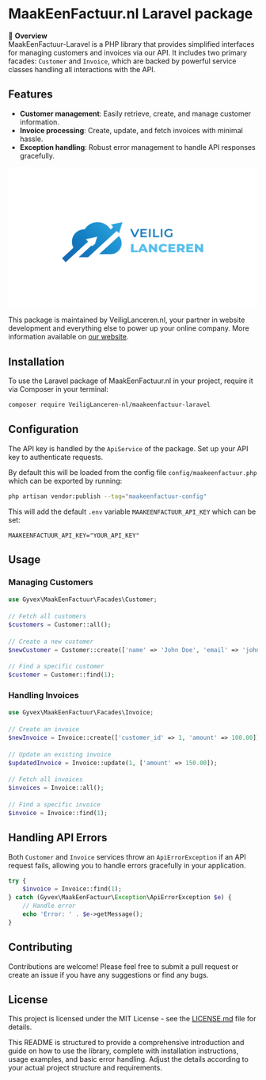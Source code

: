 # MaakEenFactuur.nl Laravel package

📜 **Overview**  
MaakEenFactuur-Laravel is a PHP library that provides simplified interfaces for managing customers and invoices via our API. It includes two primary facades: `Customer` and `Invoice`, which are backed by powerful service classes handling all interactions with the API.

## Features

- **Customer management**: Easily retrieve, create, and manage customer information.
- **Invoice processing**: Create, update, and fetch invoices with minimal hassle.
- **Exception handling**: Robust error management to handle API responses gracefully.

![Veilig Lanceren](/veilig-lanceren-logo.png)

This package is maintained by VeiligLanceren.nl, your partner in website development and everything else to power up your online company. More information available on [our website](https://veiliglanceren.nl).

## Installation

To use the Laravel package of MaakEenFactuur.nl in your project, require it via Composer in your terminal:

```bash
composer require VeiligLanceren-nl/maakeenfactuur-laravel
```

## Configuration

The API key is handled by the `ApiService` of the package. Set up your API key to authenticate requests.

By default this will be loaded from the config file `config/maakeenfactuur.php` which can be exported by running:

```bash
php artisan vendor:publish --tag="maakeenfactuur-config"
```

This will add the default `.env` variable `MAAKEENFACTUUR_API_KEY` which can be set:

```
MAAKEENFACTUUR_API_KEY="YOUR_API_KEY"
```

## Usage

### Managing Customers

```php
use Gyvex\MaakEenFactuur\Facades\Customer;

// Fetch all customers
$customers = Customer::all();

// Create a new customer
$newCustomer = Customer::create(['name' => 'John Doe', 'email' => 'john@example.com']);

// Find a specific customer
$customer = Customer::find(1);
```

### Handling Invoices

```php
use Gyvex\MaakEenFactuur\Facades\Invoice;

// Create an invoice
$newInvoice = Invoice::create(['customer_id' => 1, 'amount' => 100.00]);

// Update an existing invoice
$updatedInvoice = Invoice::update(1, ['amount' => 150.00]);

// Fetch all invoices
$invoices = Invoice::all();

// Find a specific invoice
$invoice = Invoice::find(1);
```

## Handling API Errors

Both `Customer` and `Invoice` services throw an `ApiErrorException` if an API request fails, allowing you to handle errors gracefully in your application.

```php
try {
    $invoice = Invoice::find(1);
} catch (Gyvex\MaakEenFactuur\Exception\ApiErrorException $e) {
    // Handle error
    echo 'Error: ' . $e->getMessage();
}
```

## Contributing

Contributions are welcome! Please feel free to submit a pull request or create an issue if you have any suggestions or find any bugs.

## License

This project is licensed under the MIT License - see the [LICENSE.md](LICENSE) file for details.

This README is structured to provide a comprehensive introduction and guide on how to use the library, complete with installation instructions, usage examples, and basic error handling. Adjust the details according to your actual project structure and requirements.

